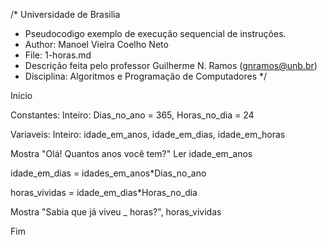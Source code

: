 /*	Universidade de Brasilia
 *	Pseudocodigo exemplo de execução sequencial de instruções. 
 *	Author: Manoel Vieira Coelho Neto
 * 	File: 1-horas.md
 * 	Descrição feita pelo professor Guilherme N. Ramos (gnramos@unb.br)
 *	Disciplina: Algoritmos e Programação de Computadores */

Inicio

Constantes:
Inteiro: Dias_no_ano = 365, Horas_no_dia = 24

Variaveis: 
Inteiro: idade_em_anos, idade_em_dias, idade_em_horas

Mostra "Olá! Quantos anos você tem?"
Ler idade_em_anos

idade_em_dias = idades_em_anos*Dias_no_ano

horas_vividas = idade_em_dias*Horas_no_dia

Mostra "Sabia que já viveu _ horas?", horas_vividas

Fim